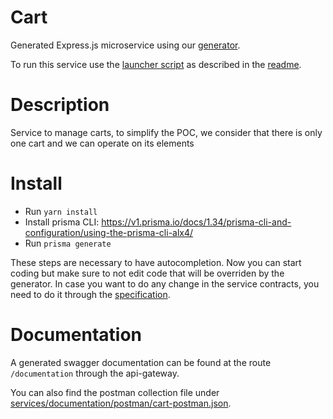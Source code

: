 # Cart

Generated Express.js microservice using our [generator](../../generator).

To run this service use the [launcher script](../launcher.sh) as described in the [readme](../README.md).

# Description

Service to manage carts, to simplify the POC, we consider that there is only one cart and we can operate on its elements

# Install

* Run `yarn install`
* Install prisma CLI: https://v1.prisma.io/docs/1.34/prisma-cli-and-configuration/using-the-prisma-cli-alx4/
* Run `prisma generate`

These steps are necessary to have autocompletion.
Now you can start coding but make sure to not edit code that will be overriden by the generator. In case you want to do any change in the service contracts, you need to do it through the [specification](../../specification).

# Documentation

A generated swagger documentation can be found at the route `/documentation` through the api-gateway.

You can also find the postman collection file under [services/documentation/postman/cart-postman.json](../documentation/postman/cart-postman.json).